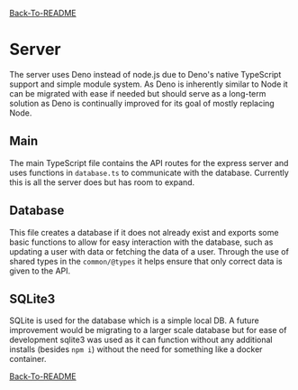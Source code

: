 [Back-To-README](/README.md)

# Server
The server uses Deno instead of node.js due to Deno's native TypeScript support and simple module system. As Deno is inherently similar to Node it can be migrated with ease if needed but should serve as a long-term solution as Deno is continually improved for its goal of mostly replacing Node.


## Main
The main TypeScript file contains the API routes for the express server and uses functions in `database.ts` to communicate with the database. Currently this is all the server does but has room to expand.

## Database
This file creates a database if it does not already exist and exports some basic functions to allow for easy interaction with the database, such as updating a user with data or fetching the data of a user. Through the use of shared types in the `common/@types` it helps ensure that only correct data is given to the API.

## SQLite3
SQLite is used for the database which is a simple local DB. A future improvement would be migrating to a larger scale database but for ease of development sqlite3 was used as it can function without any additional installs (besides `npm i`) without the need for something like a docker container.

[Back-To-README](/README.md)